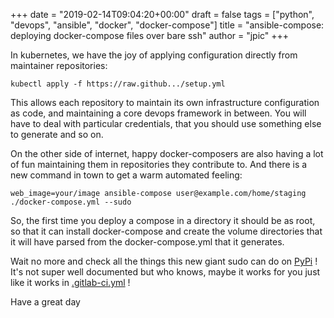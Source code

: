 +++
date = "2019-02-14T09:04:20+00:00"
draft = false
tags = ["python", "devops", "ansible", "docker", "docker-compose"]
title = "ansible-compose: deploying docker-compose files over bare ssh"
author = "jpic"
+++

In kubernetes, we have the joy of applying configuration directly from maintainer repositories:

    kubectl apply -f https://raw.github.../setup.yml

This allows each repository to maintain its own infrastructure configuration as code, and maintaining a core devops framework in between. You will have to deal with particular credentials, that you should use something else to generate and so on.

On the other side of internet, happy docker-composers are also having a lot of fun maintaining them in repositories they contribute to. And there is a new command in town to get a warm automated feeling:

    web_image=your/image ansible-compose user@example.com/home/staging ./docker-compose.yml --sudo
    
So, the first time you deploy a compose in a directory it should be as root, so that it can install docker-compose and create the volume directories that it will have parsed from the docker-compose.yml that it generates.

Wait no more and check all the things this new giant sudo can do on [PyPi](https://pypi.org/project/ansible-compose/) ! It's not super well documented but who knows, maybe it works for you just like it works in [.gitlab-ci.yml](yourlabs.io/oss/ansible-compose/blob/master/.gitlab-ci.yml) !

Have a great day
